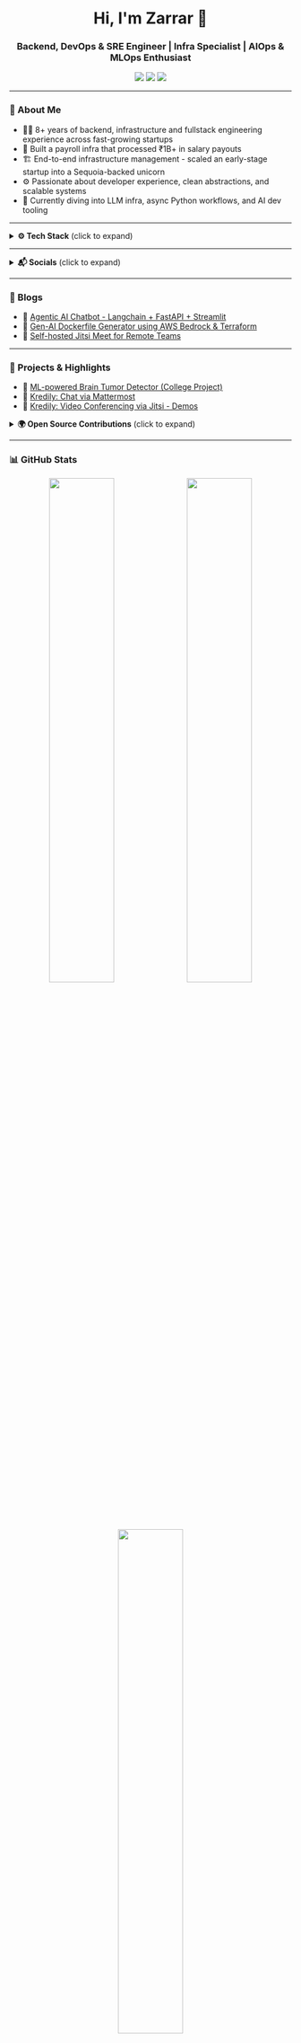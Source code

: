 <h1 align="center">Hi, I'm Zarrar 👋</h1>
<h3 align="center">Backend, DevOps & SRE Engineer | Infra Specialist | AIOps & MLOps Enthusiast</h3>

<p align="center">
  <a href="https://www.linkedin.com/in/zlash65" target="_blank"><img src="https://img.shields.io/badge/LinkedIn-0077B5?style=flat-square&logo=linkedin&logoColor=white"/></a>
  <a href="https://github.com/Zlash65" target="_blank"><img src="https://img.shields.io/github/followers/Zlash65?label=GitHub&style=flat-square&logo=github"/></a>
  <a href="https://zlash.xyz" target="_blank"><img src="https://img.shields.io/badge/Portfolio-zlash.xyz-FF5722?style=flat-square&logo=google-chrome&logoColor=white"/></a>
</p>

---

### 🧠 About Me

- 👨‍💻 8+ years of backend, infrastructure and fullstack engineering experience across fast-growing startups
- 💸 Built a payroll infra that processed ₹1B+ in salary payouts
- 🏗️ End-to-end infrastructure management - scaled an early-stage startup into a Sequoia-backed unicorn
- ⚙️ Passionate about developer experience, clean abstractions, and scalable systems
- 🚀 Currently diving into LLM infra, async Python workflows, and AI dev tooling

---

<details>
<summary><b>⚙️ Tech Stack</b> (click to expand)</summary>

### 🧰 Languages & Frameworks

![Python](https://img.shields.io/badge/Python-3670A0?style=flat-square&logo=python&logoColor=ffdd54)
![FastAPI](https://img.shields.io/badge/FastAPI-005571?style=flat-square&logo=fastapi)
![Django](https://img.shields.io/badge/Django-092E20?style=flat-square&logo=django&logoColor=white)
![Flask](https://img.shields.io/badge/Flask-000000?style=flat-square&logo=flask&logoColor=white)
![Frappe](https://img.shields.io/badge/Frappe-1f2937?style=flat-square)

### 🎨 Frontend & UI Tools

![JavaScript](https://img.shields.io/badge/JavaScript-F7DF1E?style=flat-square&logo=javascript&logoColor=black)
![Node.js](https://img.shields.io/badge/Node.js-339933?style=flat-square&logo=node.js&logoColor=white)
![React](https://img.shields.io/badge/React-20232A?style=flat-square&logo=react&logoColor=61DAFB)
![Vue.js](https://img.shields.io/badge/Vue.js-35495E?style=flat-square&logo=vue.js&logoColor=4FC08D)

### 🗄️ Databases & Storage

![PostgreSQL](https://img.shields.io/badge/PostgreSQL-316192?style=flat-square&logo=postgresql&logoColor=white)
![Redis](https://img.shields.io/badge/Redis-DC382D?style=flat-square&logo=redis&logoColor=white)
![MongoDB](https://img.shields.io/badge/MongoDB-47A248?style=flat-square&logo=mongodb&logoColor=white)
![MariaDB](https://img.shields.io/badge/MariaDB-003545?style=flat-square&logo=mariadb&logoColor=white)
![DynamoDB](https://img.shields.io/badge/DynamoDB-4053D6?style=flat-square&logo=amazon-dynamodb&logoColor=white)

### 🛠️ DevOps & Infra

![Terraform](https://img.shields.io/badge/Terraform-7B42BC?style=flat-square&logo=terraform&logoColor=white)
![Docker](https://img.shields.io/badge/Docker-2496ED?style=flat-square&logo=docker&logoColor=white)
![Amazon ECS](https://img.shields.io/badge/Amazon%20ECS-FF9900?style=flat-square&logo=amazon-ecs&logoColor=white)
![AWS Lambda](https://img.shields.io/badge/AWS%20Lambda-FF9900?style=flat-square&logo=aws-lambda&logoColor=white)
![GitHub Actions](https://img.shields.io/badge/GitHub%20Actions-2088FF?style=flat-square&logo=github-actions&logoColor=white)
![Jenkins](https://img.shields.io/badge/Jenkins-D24939?style=flat-square&logo=jenkins&logoColor=white)
![Bitrise](https://img.shields.io/badge/Bitrise-683D87?style=flat-square&logo=bitrise&logoColor=white)

### 📈 Monitoring & Tools

![Datadog](https://img.shields.io/badge/Datadog-632CA6?style=flat-square&logo=datadog&logoColor=white)
![Metabase](https://img.shields.io/badge/Metabase-509EE3?style=flat-square&logo=metabase&logoColor=white)
![Appsmith](https://img.shields.io/badge/Appsmith-000000?style=flat-square&logo=appsmith&logoColor=white)
![Retool](https://img.shields.io/badge/Retool-0086FF?style=flat-square&logo=retool&logoColor=white)
![Xcode](https://img.shields.io/badge/Xcode-147EFB?style=flat-square&logo=xcode&logoColor=white)
![Android Studio](https://img.shields.io/badge/Android%20Studio-3DDC84?style=flat-square&logo=android-studio&logoColor=white)
![Jira](https://img.shields.io/badge/Jira-0052CC?style=flat-square&logo=jira&logoColor=white)
![Confluence](https://img.shields.io/badge/Confluence-172B4D?style=flat-square&logo=confluence&logoColor=white)

</details>

---

<details>
<summary><b>📬 Socials</b> (click to expand)</summary>

  <a href="mailto:zarrar65@gmail.com"><img src="https://img.shields.io/badge/Email-zarrar65@gmail.com-red?style=flat-square&logo=gmail" /></a>
  <a href="https://medium.com/@zlash65" target="_blank"><img src="https://img.shields.io/badge/Medium-000000?style=flat-square&logo=medium&logoColor=white"/></a>
  <a href="https://instagram.com/krkroxx" target="_blank"><img src="https://img.shields.io/badge/Instagram-E4405F?style=flat-square&logo=instagram&logoColor=white"/></a>
  <a href="https://x.com/zlash65" target="_blank"><img src="https://img.shields.io/badge/X-000000?style=flat-square&logo=twitter&logoColor=white"/></a>

</details>

---

### 📝 Blogs

- 🤖 [Agentic AI Chatbot - Langchain + FastAPI + Streamlit](https://medium.com/@zlash65/building-an-ai-chatbot-with-langchain-fastapi-streamlit-cf74f413ec15)
- 🧪 [Gen-AI Dockerfile Generator using AWS Bedrock & Terraform](https://medium.com/@zlash65/build-a-gen-ai-dockerfile-generator-with-aws-bedrock-and-terraform-927f6aba0781)
- 🔧 [Self-hosted Jitsi Meet for Remote Teams](https://medium.com/@zlash65/setting-up-jitsi-meet-on-your-server-b29ca29ef345)

---

### 🚧 Projects & Highlights

- 🧠 [ML-powered Brain Tumor Detector (College Project)](https://youtu.be/yIQFmOheUiQ?si=L4EdW6kBeZ0L9vU-)
- 💬 [Kredily: Chat via Mattermost](https://kredily.com/reach)
- 🎥 [Kredily: Video Conferencing via Jitsi - Demos](https://youtu.be/qoFQYvnWsoE?si=vbPj-dZFoF87f2EL)

<details>
<summary><b>🌍 Open Source Contributions</b> (click to expand)</summary>

- 📂 [ERPNext Contributions](https://github.com/frappe/erpnext/pulls?q=is%3Apr+author%3AZlash65+is%3Aclosed)
- 📚 [Frappe Framework Contributions](https://github.com/frappe/frappe/pulls?q=is%3Apr+author%3AZlash65+is%3Aclosed)
- 🔗 [Mattermost Repositories](https://github.com/Zlash65?tab=repositories&q=mattermost&type=&language=&sort=)
- 🔗 [Jitsi Repositories](https://github.com/Zlash65?tab=repositories&q=jitsi&type=&language=&sort=)

</details>

---

### 📊 GitHub Stats

<p align="center">
  <img src="https://github-readme-stats.vercel.app/api?username=Zlash65&show_icons=true&theme=radical" width="48%"/>
  <img src="https://streak-stats.demolab.com?user=Zlash65&theme=radical&hide_border=true" width="48%" />
  <img src="https://github-readme-stats.vercel.app/api/top-langs/?username=Zlash65&layout=compact&theme=radical" width="48%"/>
</p>

---

### 🌴 Outside Work

When I’m not coding, you’ll find me:

- 🎮 Playing **Valorant** or **Elder Scrolls Online**
- 🎬 Watching **anime**, **sci-fi**, and **superhero** series
- 📖 Reading **manga**, **manhwa**, and **light novels**
- 🌍 Traveling with my wife and discovering new places

I love getting immersed in complex, imaginative worlds - in games, stories, or systems.

---

<p align="center">
  💬 I'm always up for solving complex problems. Let’s build something together!
</p>

<p align="center">
  <img src="https://komarev.com/ghpvc/?username=Zlash65" alt="profile views"/>
</p>
